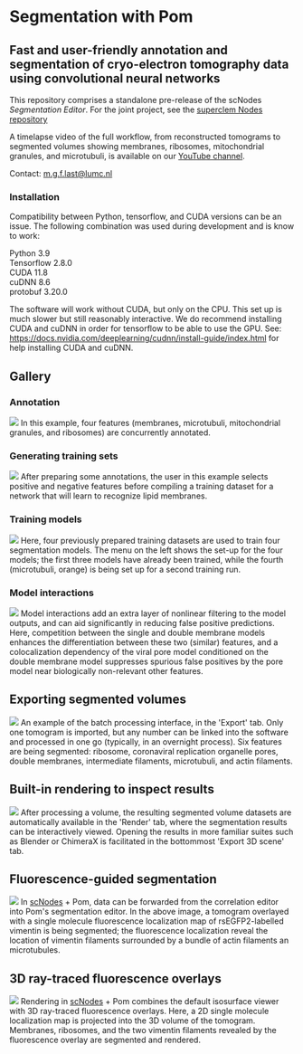 # Segmentation with Pom #
## Fast and user-friendly annotation and segmentation of cryo-electron tomography data using convolutional neural networks ##

This repository comprises a standalone pre-release of the scNodes _Segmentation Editor_. For the joint project, see the [superclem Nodes repository](github.com/bionanopatterning/scNodes)

A timelapse video of the full workflow, from reconstructed tomograms to segmented volumes showing membranes, ribosomes, mitochondrial granules, and microtubuli, is available on our [YouTube channel](https://www.youtube.com/watch?v=2JIBVJf3kYQ&ab_channel=scNodes).

Contact: m.g.f.last@lumc.nl

### Installation ###
Compatibility between Python, tensorflow, and CUDA versions can be an issue. The following combination was used during development and is know to work:

Python 3.9<br/>
Tensorflow 2.8.0<br/>
CUDA 11.8<br/>
cuDNN 8.6<br/>
protobuf 3.20.0<br/>

The software will work without CUDA, but only on the CPU. This set up is much slower but still reasonably interactive. We do recommend installing CUDA and cuDNN in order for tensorflow to be able to use the GPU. See: https://docs.nvidia.com/deeplearning/cudnn/install-guide/index.html for help installing CUDA and cuDNN. 

## Gallery ##
### Annotation ###
![](scNodes/res/scR_segmentation.PNG)
In this example, four features (membranes, microtubuli, mitochondrial granules, and ribosomes) are concurrently annotated. 

### Generating training sets ###
![](scNodes/res/scR_trainset.PNG)
After preparing some annotations, the user in this example selects positive and negative features before compiling a training dataset for a network that will learn to recognize lipid membranes.

### Training models ###
![](scNodes/res/scR_models_2.PNG)
Here, four previously prepared training datasets are used to train four segmentation models. The menu on the left shows the set-up for the four models; the first three models have already been trained, while the fourth (microtubuli, orange) is being set up for a second training run.

### Model interactions ###
![](scNodes/res/scR_interactions.PNG)
Model interactions add an extra layer of nonlinear filtering to the model outputs, and can aid significantly in reducing false positive predictions. Here, competition between the single and double membrane models enhances the differentiation between these two (similar) features, and a colocalization dependency of the viral pore model conditioned on the double membrane model suppresses spurious false positives by the pore model near biologically non-relevant other features.  

## Exporting segmented volumes ###
![](scNodes/res/scR_export.PNG)
An example of the batch processing interface, in the 'Export' tab. Only one tomogram is imported, but any number can be linked into the software and processed in one go (typically, in an overnight process). Six features are being segmented: ribosome, coronaviral replication organelle pores, double membranes, intermediate filaments, microtubuli, and actin filaments.  

## Built-in rendering to inspect results ## 
![](scNodes/res/scR_render.PNG)
After processing a volume, the resulting segmented volume datasets are automatically available in the 'Render' tab, where the segmentation results can be interactively viewed. Opening the results in more familiar suites such as Blender or ChimeraX is facilitated in the bottommost 'Export 3D scene' tab.

## Fluorescence-guided segmentation ##
![](scNodes/res/scR_fluo_g_seg.png)
In [scNodes](github.com/bionanopatterning/scNodes) + Pom, data can be forwarded from the correlation editor into Pom's segmentation editor. In the above image, a tomogram overlayed with a single molecule fluorescence localization map of rsEGFP2-labelled vimentin is being segmented; the fluorescence localization reveal the location of vimentin filaments surrounded by a bundle of actin filaments an microtubules.

## 3D ray-traced fluorescence overlays ## 
![](scNodes/res/scR_fluo_overlay.PNG)
Rendering in [scNodes](github.com/bionanopatterning/scNodes) + Pom combines the default isosurface viewer with 3D ray-traced fluorescence overlays. Here, a 2D single molecule localization map is projected into the 3D volume of the tomogram. Membranes, ribosomes, and the two vimentin filaments revealed by the fluorescence overlay are segmented and rendered.  